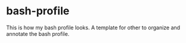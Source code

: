 # bash-profile
This is how my bash profile looks. A template for other to organize and annotate the bash profile.
